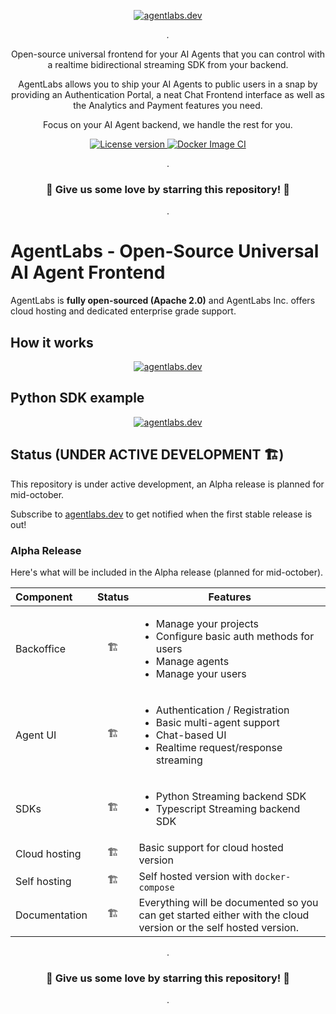 <p align="center">
  <a href="https://agentlabs.dev"><img src="./imgs/agentlabs-banner.jpg" alt="agentlabs.dev"></a>
</p>

<p align="center">
    <em>.</em>
</p>

<p align=center>
Open-source universal frontend for your AI Agents that you can control with a realtime bidirectional streaming SDK from your backend.
</p>

<p align="center">
AgentLabs allows you to ship your AI Agents to public users in a snap by providing an Authentication Portal, a neat Chat Frontend interface as well as the Analytics and Payment features you need.
</p>

<p align=center>
Focus on your AI Agent backend, we handle the rest for you.
</p>

<p align="center">
<a href="" target="_blank">
    <img src="https://img.shields.io/badge/License-Apache 2.0-blue.svg" alt="License version">
</a>
<a href="" target="_blank">
    <img src="https://img.shields.io/badge/Status-Under Active Development-orange.svg" alt="Docker Image CI">
</a>
</p>

<p align="center">
.
</p>

<h3 align="center">
🌟 Give us some love by starring this repository! 🌟  
</h3>

<p align="center">
.
</p>


# AgentLabs - Open-Source Universal AI Agent Frontend

AgentLabs is <b>fully open-sourced (Apache 2.0)</b> and AgentLabs Inc. offers cloud hosting and dedicated enterprise grade support.

## How it works

<p align="center">
  <a href="https://agentlabs.dev"><img src="./imgs/how-it-works.jpg" alt="agentlabs.dev"></a>
</p>

## Python SDK example

<p align="center">
  <a href="https://agentlabs.dev"><img src="./imgs/python-sdk-example.jpeg" alt="agentlabs.dev"></a>
</p>

## Status (UNDER ACTIVE DEVELOPMENT 🏗️)

This repository is under active development, an Alpha release is planned for mid-october.

Subscribe to [agentlabs.dev](https://agentlabs.dev) to get notified when the first stable release is out!

### Alpha Release

Here's what will be included in the Alpha release (planned for mid-october).

| Component     | Status | Features                                                                                                                                        |
|:--------------|:------:|-------------------------------------------------------------------------------------------------------------------------------------------------|
| Backoffice    |  🏗️   | <ul><li>Manage your projects</li><li>Configure basic auth methods for users</li><li>Manage agents</li><li>Manage your users</li></ul>           |
| Agent UI      |  🏗️   | <ul><li>Authentication / Registration</li><li>Basic multi-agent support</li><li>Chat-based UI</li><li>Realtime request/response streaming</li></ul> |
| SDKs          |  🏗️   | <ul><li>Python Streaming backend SDK</li><li>Typescript Streaming backend SDK</li></ul>                                                         |
| Cloud hosting |   🏗️   | Basic support for cloud hosted version                                                                                                          |
| Self hosting  |   🏗️   | Self hosted version with `docker-compose`                                                                                                       |
| Documentation |   🏗️   | Everything will be documented so you can get started either with the cloud version or the self hosted version.                                  |


<p align="center">
.
</p>

<h3 align="center">
🌟 Give us some love by starring this repository! 🌟  
</h3>

<p align="center">
.
</p>
